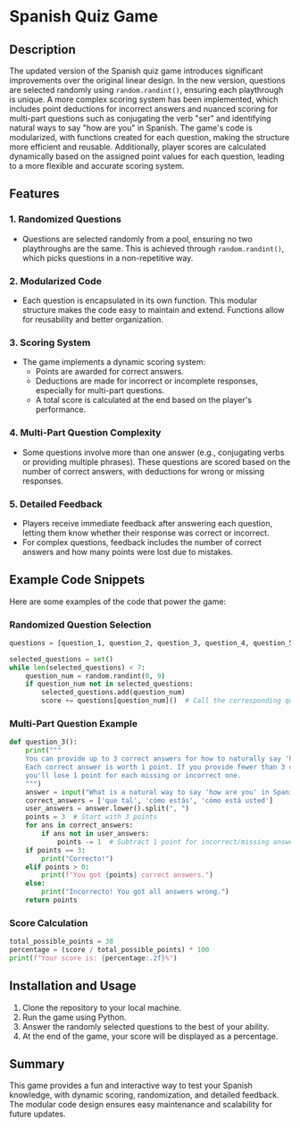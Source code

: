 # Spanish Quiz Game

## Description

The updated version of the Spanish quiz game introduces significant improvements over the original linear design. In the new version, questions are selected randomly using `random.randint()`, ensuring each playthrough is unique. A more complex scoring system has been implemented, which includes point deductions for incorrect answers and nuanced scoring for multi-part questions such as conjugating the verb "ser" and identifying natural ways to say "how are you" in Spanish. The game's code is modularized, with functions created for each question, making the structure more efficient and reusable. Additionally, player scores are calculated dynamically based on the assigned point values for each question, leading to a more flexible and accurate scoring system.

## Features

### 1. **Randomized Questions**
- Questions are selected randomly from a pool, ensuring no two playthroughs are the same. This is achieved through `random.randint()`, which picks questions in a non-repetitive way.

### 2. **Modularized Code**
- Each question is encapsulated in its own function. This modular structure makes the code easy to maintain and extend. Functions allow for reusability and better organization.

### 3. **Scoring System**
- The game implements a dynamic scoring system:
  - Points are awarded for correct answers.
  - Deductions are made for incorrect or incomplete responses, especially for multi-part questions.
  - A total score is calculated at the end based on the player's performance.

### 4. **Multi-Part Question Complexity**
- Some questions involve more than one answer (e.g., conjugating verbs or providing multiple phrases). These questions are scored based on the number of correct answers, with deductions for wrong or missing responses.

### 5. **Detailed Feedback**
- Players receive immediate feedback after answering each question, letting them know whether their response was correct or incorrect.
- For complex questions, feedback includes the number of correct answers and how many points were lost due to mistakes.

## Example Code Snippets

Here are some examples of the code that power the game:

### Randomized Question Selection

```python
questions = [question_1, question_2, question_3, question_4, question_5, question_6, question_7, question_8, question_9, question_10]

selected_questions = set()
while len(selected_questions) < 7:
    question_num = random.randint(0, 9)
    if question_num not in selected_questions:
        selected_questions.add(question_num)
        score += questions[question_num]()  # Call the corresponding question function
```

### Multi-Part Question Example

```python
def question_3():
    print("""
    You can provide up to 3 correct answers for how to naturally say 'how are you' in Spanish.
    Each correct answer is worth 1 point. If you provide fewer than 3 correct answers or give an incorrect answer,
    you'll lose 1 point for each missing or incorrect one.
    """)
    answer = input("What is a natural way to say 'how are you' in Spanish? (You can provide up to 3 answers, separated by commas): ")
    correct_answers = ['que tal', 'cómo estás', 'cómo está usted']
    user_answers = answer.lower().split(", ")
    points = 3  # Start with 3 points
    for ans in correct_answers:
        if ans not in user_answers:
            points -= 1  # Subtract 1 point for incorrect/missing answers
    if points == 3:
        print("Correcto!")
    elif points > 0:
        print(f"You got {points} correct answers.")
    else:
        print("Incorrecto! You got all answers wrong.")
    return points
```

### Score Calculation

```python
total_possible_points = 38
percentage = (score / total_possible_points) * 100
print(f"Your score is: {percentage:.2f}%")
```

## Installation and Usage

1. Clone the repository to your local machine.
2. Run the game using Python.
3. Answer the randomly selected questions to the best of your ability.
4. At the end of the game, your score will be displayed as a percentage.

## Summary

This game provides a fun and interactive way to test your Spanish knowledge, with dynamic scoring, randomization, and detailed feedback. The modular code design ensures easy maintenance and scalability for future updates.

